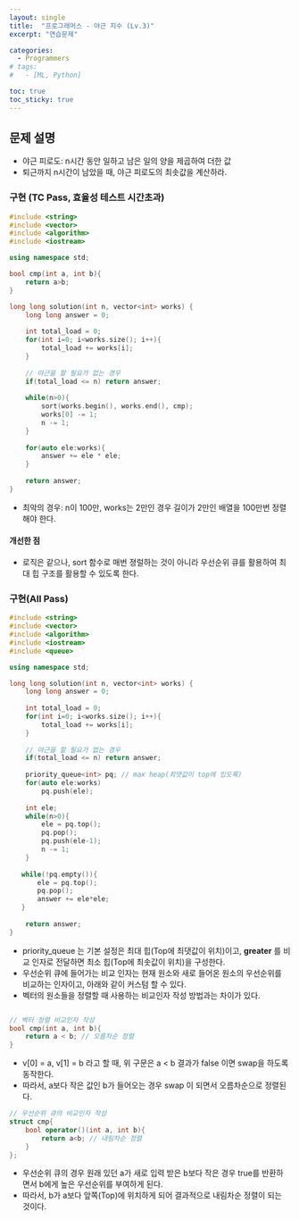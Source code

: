 ```yaml
---
layout: single
title:  "프로그래머스 - 야근 지수 (Lv.3)"
excerpt: "연습문제"

categories:
  - Programmers
# tags:
#   - [ML, Python]

toc: true
toc_sticky: true
---
```


## 문제 설명
- 야근 피로도: n시간 동안 일하고 남은 일의 양을 제곱하여 더한 값
- 퇴근까지 n시간이 남았을 때, 야근 피로도의 최솟값을 계산하라.

### 구현 (TC Pass, 효율성 테스트 시간초과)
```c++
#include <string>
#include <vector>
#include <algorithm>
#include <iostream>

using namespace std;

bool cmp(int a, int b){
    return a>b;
}

long long solution(int n, vector<int> works) {
    long long answer = 0;
    
    int total_load = 0;
    for(int i=0; i<works.size(); i++){
        total_load += works[i];
    }
    
    // 야근을 할 필요가 없는 경우
    if(total_load <= n) return answer;
    
    while(n>0){
        sort(works.begin(), works.end(), cmp);
        works[0] -= 1;
        n -= 1;
    }
    
    for(auto ele:works){
        answer += ele * ele;
    }
    
    return answer;
}

```
- 최악의 경우: n이 100만, works는 2만인 경우 길이가 2만인 배열을 100만번 정렬해야 한다.

#### 개선한 점
- 로직은 같으나, sort 함수로 매번 졍럴하는 것이 아니라 우선순위 큐를 활용하여 최대 힙 구조를 활용할 수 있도록 한다.

### 구현(All Pass)
```c++
#include <string>
#include <vector>
#include <algorithm>
#include <iostream>
#include <queue>

using namespace std;

long long solution(int n, vector<int> works) {
    long long answer = 0;
    
    int total_load = 0;
    for(int i=0; i<works.size(); i++){
        total_load += works[i];
    }
    
    // 야근을 할 필요가 없는 경우
    if(total_load <= n) return answer;
    
    priority_queue<int> pq; // max heap(최댓값이 top에 있도록)
    for(auto ele:works)
        pq.push(ele);
    
    int ele;
    while(n>0){
        ele = pq.top();
        pq.pop();
        pq.push(ele-1);
        n -= 1;
    }
    
   while(!pq.empty()){
       ele = pq.top();
       pq.pop();
       answer += ele*ele;
   }
    
    return answer;
}
```
- priority_queue 는 기본 설정은 최대 힙(Top에 최댓값이 위치)이고, **greater<int>** 를 비교 인자로 전달하면 최소 힙(Top에 최솟값이 위치)을 구성한다.
- 우선순위 큐에 들어가는 비교 인자는 현재 원소와 새로 들어온 원소의 우선순위를 비교하는 인자이고, 아래와 같이 커스텀 할 수 있다.
- 벡터의 원소들을 정렬할 때 사용하는 비교인자 작성 방법과는 차이가 있다.
```c++

// 벡터 정렬 비교인자 작성
bool cmp(int a, int b){
    return a < b; // 오름차순 정렬
}

```
- v[0] = a, v[1] = b 라고 할 때, 위 구문은 a < b 결과가 false 이면 swap을 하도록 동작한다.
- 따라서, a보다 작은 값인 b가 들어오는 경우 swap 이 되면서 오름차순으로 정렬된다.

```c++
// 우선순위 큐의 비교인자 작성
struct cmp{
    bool operator()(int a, int b){
        return a<b; // 내림차순 정렬
    }
};

```
- 우선순위 큐의 경우 원래 있던 a가 새로 입력 받은 b보다 작은 경우 true를 반환하면서 b에게 높은 우선순위를 부여하게 된다.
- 따라서, b가 a보다 앞쪽(Top)에 위치하게 되어 결과적으로 내림차순 정렬이 되는 것이다.
